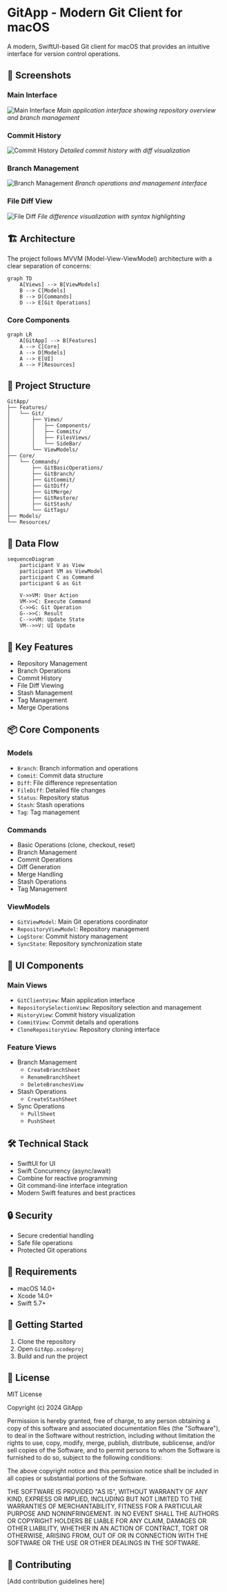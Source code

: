 # GitApp - Modern Git Client for macOS

A modern, SwiftUI-based Git client for macOS that provides an intuitive interface for version control operations.

## 📸 Screenshots

### Main Interface
![Main Interface](https://images.unsplash.com/photo-1555066931-4365d14bab8c?w=1200&auto=format&fit=crop&q=80)
*Main application interface showing repository overview and branch management*

### Commit History
![Commit History](https://images.unsplash.com/photo-1555066931-bf19f8fd8865?w=1200&auto=format&fit=crop&q=80)
*Detailed commit history with diff visualization*

### Branch Management
![Branch Management](https://images.unsplash.com/photo-1555066931-4365d14bab8c?w=1200&auto=format&fit=crop&q=80)
*Branch operations and management interface*

### File Diff View
![File Diff](https://images.unsplash.com/photo-1555066931-bf19f8fd8865?w=1200&auto=format&fit=crop&q=80)
*File difference visualization with syntax highlighting*

## 🏗 Architecture

The project follows MVVM (Model-View-ViewModel) architecture with a clear separation of concerns:

```mermaid
graph TD
    A[Views] --> B[ViewModels]
    B --> C[Models]
    B --> D[Commands]
    D --> E[Git Operations]
```

### Core Components

```mermaid
graph LR
    A[GitApp] --> B[Features]
    A --> C[Core]
    A --> D[Models]
    A --> E[UI]
    A --> F[Resources]
```

## 📁 Project Structure

```
GitApp/
├── Features/
│   └── Git/
│       ├── Views/
│       │   ├── Components/
│       │   ├── Commits/
│       │   ├── FilesViews/
│       │   └── SideBar/
│       └── ViewModels/
├── Core/
│   └── Commands/
│       ├── GitBasicOperations/
│       ├── GitBranch/
│       ├── GitCommit/
│       ├── GitDiff/
│       ├── GitMerge/
│       ├── GitRestore/
│       ├── GitStash/
│       └── GitTags/
├── Models/
└── Resources/
```

## 🔄 Data Flow

```mermaid
sequenceDiagram
    participant V as View
    participant VM as ViewModel
    participant C as Command
    participant G as Git

    V->>VM: User Action
    VM->>C: Execute Command
    C->>G: Git Operation
    G-->>C: Result
    C-->>VM: Update State
    VM-->>V: UI Update
```

## 🎯 Key Features

- Repository Management
- Branch Operations
- Commit History
- File Diff Viewing
- Stash Management
- Tag Management
- Merge Operations

## 📦 Core Components

### Models

- `Branch`: Branch information and operations
- `Commit`: Commit data structure
- `Diff`: File difference representation
- `FileDiff`: Detailed file changes
- `Status`: Repository status
- `Stash`: Stash operations
- `Tag`: Tag management

### Commands

- Basic Operations (clone, checkout, reset)
- Branch Management
- Commit Operations
- Diff Generation
- Merge Handling
- Stash Operations
- Tag Management

### ViewModels

- `GitViewModel`: Main Git operations coordinator
- `RepositoryViewModel`: Repository management
- `LogStore`: Commit history management
- `SyncState`: Repository synchronization state

## 🎨 UI Components

### Main Views

- `GitClientView`: Main application interface
- `RepositorySelectionView`: Repository selection and management
- `HistoryView`: Commit history visualization
- `CommitView`: Commit details and operations
- `CloneRepositoryView`: Repository cloning interface

### Feature Views

- Branch Management
  - `CreateBranchSheet`
  - `RenameBranchSheet`
  - `DeleteBranchesView`
- Stash Operations
  - `CreateStashSheet`
- Sync Operations
  - `PullSheet`
  - `PushSheet`

## 🛠 Technical Stack

- SwiftUI for UI
- Swift Concurrency (async/await)
- Combine for reactive programming
- Git command-line interface integration
- Modern Swift features and best practices

## 🔒 Security

- Secure credential handling
- Safe file operations
- Protected Git operations

## 📱 Requirements

- macOS 14.0+
- Xcode 14.0+
- Swift 5.7+

## 🚀 Getting Started

1. Clone the repository
2. Open `GitApp.xcodeproj`
3. Build and run the project

## 📝 License

MIT License

Copyright (c) 2024 GitApp

Permission is hereby granted, free of charge, to any person obtaining a copy
of this software and associated documentation files (the "Software"), to deal
in the Software without restriction, including without limitation the rights
to use, copy, modify, merge, publish, distribute, sublicense, and/or sell
copies of the Software, and to permit persons to whom the Software is
furnished to do so, subject to the following conditions:

The above copyright notice and this permission notice shall be included in all
copies or substantial portions of the Software.

THE SOFTWARE IS PROVIDED "AS IS", WITHOUT WARRANTY OF ANY KIND, EXPRESS OR
IMPLIED, INCLUDING BUT NOT LIMITED TO THE WARRANTIES OF MERCHANTABILITY,
FITNESS FOR A PARTICULAR PURPOSE AND NONINFRINGEMENT. IN NO EVENT SHALL THE
AUTHORS OR COPYRIGHT HOLDERS BE LIABLE FOR ANY CLAIM, DAMAGES OR OTHER
LIABILITY, WHETHER IN AN ACTION OF CONTRACT, TORT OR OTHERWISE, ARISING FROM,
OUT OF OR IN CONNECTION WITH THE SOFTWARE OR THE USE OR OTHER DEALINGS IN THE
SOFTWARE.

## 👥 Contributing

[Add contribution guidelines here]
